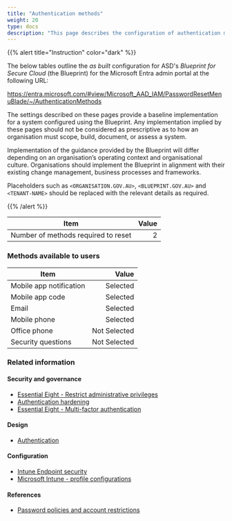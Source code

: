 ```yaml
---
title: "Authentication methods"
weight: 20
type: docs
description: "This page describes the configuration of authentication methods for password resets within Microsoft Entra ID associated with systems built according to the guidance provided by ASD's Blueprint for Secure Cloud."
---
```


{{% alert title="Instruction" color="dark" %}}

The below tables outline the _as built_ configuration for ASD's _Blueprint for Secure Cloud_ (the Blueprint) for the Microsoft Entra admin portal at the following URL:

<https://entra.microsoft.com/#view/Microsoft_AAD_IAM/PasswordResetMenuBlade/~/AuthenticationMethods>

The settings described on these pages provide a baseline implementation for a system configured using the Blueprint. Any implementation implied by these pages should not be considered as prescriptive as to how an organisation must scope, build, document, or assess a system.

Implementation of the guidance provided by the Blueprint will differ depending on an organisation’s operating context and organisational culture. Organisations should implement the Blueprint in alignment with their existing change management, business processes and frameworks.

Placeholders such as `<ORGANISATION.GOV.AU>`, `<BLUEPRINT.GOV.AU>` and `<TENANT-NAME>` should be replaced with the relevant details as required.

{{% /alert %}}

| Item                                | Value |
| ----------------------------------- | ----: |
| Number of methods required to reset |     2 |

### Methods available to users

| Item                    |        Value |
| ----------------------- | -----------: |
| Mobile app notification |     Selected |
| Mobile app code         |     Selected |
| Email                   |     Selected |
| Mobile phone            |     Selected |
| Office phone            | Not Selected |
| Security questions      | Not Selected |

### Related information

#### Security and governance

- [Essential Eight - Restrict administrative privileges](/security-and-governance/essential-eight/restrict-administrative-privileges)
- [Authentication hardening](/security-and-governance/system-security-plan/system-hardening-authentication)
- [Essential Eight - Multi-factor authentication](/security-and-governance/essential-eight/multi-factor-authentication)

#### Design

- [Authentication](/design/platform/identity/authentication)

#### Configuration

- [Intune Endpoint security](/configuration/intune/endpoint-security)
- [Microsoft Intune - profile configurations](/configuration/intune/devices/configuration-policies)

#### References

- [Password policies and account restrictions](https://learn.microsoft.com/entra/identity/authentication/concept-sspr-policy#administrator-password-policy-differences)
